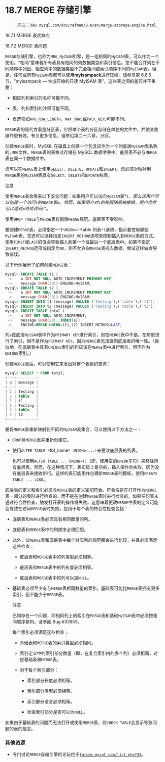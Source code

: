 # 18.7 MERGE 存储引擎

> 原文：[`dev.mysql.com/doc/refman/8.0/en/merge-storage-engine.html`](https://dev.mysql.com/doc/refman/8.0/en/merge-storage-engine.html)

18.7.1 MERGE 表优缺点

18.7.2 MERGE 表问题

`MERGE`存储引擎，也称为`MRG_MyISAM`引擎，是一组相同的`MyISAM`表，可以作为一个使用。“相同”意味着所有表具有相同的列数据类型和索引信息。您不能合并列在不同顺序中列出、相应列中的数据类型不完全相同或索引顺序不同的`MyISAM`表。但是，任何或所有`MyISAM`表都可以使用**myisampack**进行压缩。请参见第 6.6.6 节，“myisampack — 生成压缩的只读 MyISAM 表”。这些表之间的差异并不重要：

+   相应列和索引的名称可能不同。

+   表、列和索引的注释可能不同。

+   表选项如`AVG_ROW_LENGTH`、`MAX_ROWS`或`PACK_KEYS`可能不同。

`MERGE`表的替代方案是分区表，它将单个表的分区存储在单独的文件中，并使某些操作更有效。有关更多信息，请参见第二十六章，*分区*。

创建`MERGE`表时，MySQL 在磁盘上创建一个包含应作为一个的底层`MyISAM`表名称的`.MRG`文件。`MERGE`表的表格式存储在 MySQL 数据字典中。底层表不必与`MERGE`表在同一个数据库中。

您可以在`MERGE`表上使用`SELECT`、`DELETE`、`UPDATE`和`INSERT`。您必须对映射到`MERGE`表的`MyISAM`表具有`SELECT`、`DELETE`和`UPDATE`权限。

注意

使用`MERGE`表会带来以下安全问题：如果用户可以访问`MyISAM`表*`t`*，那么该用户可以创建一个访问*`t`*的`MERGE`表*`m`*。然而，如果用户对*`t`*的权限随后被撤销，用户仍然可以通过*`m`*继续访问*`t`*。

使用`DROP TABLE`与`MERGE`表仅删除`MERGE`规范。底层表不受影响。

要创建`MERGE`表，必须指定一个`UNION=(*`table 列表`*)`选项，指示要使用哪些`MyISAM`表。您还可以选择指定`INSERT_METHOD`选项来控制插入到`MERGE`表的方式。使用`FIRST`或`LAST`的值会导致插入到第一个或最后一个底层表中。如果不指定`INSERT_METHOD`选项或指定为`NO`，则不允许向`MERGE`表插入数据，尝试这样做会导致错误。

以下示例展示了如何创建`MERGE`表：

```sql
mysql> CREATE TABLE t1 (
 ->    a INT NOT NULL AUTO_INCREMENT PRIMARY KEY,
 ->    message CHAR(20)) ENGINE=MyISAM;
mysql> CREATE TABLE t2 (
 ->    a INT NOT NULL AUTO_INCREMENT PRIMARY KEY,
 ->    message CHAR(20)) ENGINE=MyISAM;
mysql> INSERT INTO t1 (message) VALUES ('Testing'),('table'),('t1');
mysql> INSERT INTO t2 (message) VALUES ('Testing'),('table'),('t2');
mysql> CREATE TABLE total (
 ->    a INT NOT NULL AUTO_INCREMENT,
 ->    message CHAR(20), INDEX(a))
 ->    ENGINE=MERGE UNION=(t1,t2) INSERT_METHOD=LAST;
```

列`a`在底层`MyISAM`表中作为`PRIMARY KEY`进行索引，但在`MERGE`表中不是。在那里进行了索引，但不是作为`PRIMARY KEY`，因为`MERGE`表无法强制底层表的唯一性。（类似地，在底层表中具有`UNIQUE`索引的列应该在`MERGE`表中进行索引，但不作为`UNIQUE`索引。）

创建`MERGE`表后，可以使用它来发出对整个表组的查询：

```sql
mysql> SELECT * FROM total;
+---+---------+
| a | message |
+---+---------+
| 1 | Testing |
| 2 | table   |
| 3 | t1      |
| 1 | Testing |
| 2 | table   |
| 3 | t2      |
+---+---------+
```

要将`MERGE`表重新映射到不同的`MyISAM`表集合，可以使用以下方法之一：

+   `DROP`掉`MERGE`表并重新创建它。

+   使用`ALTER TABLE *`tbl_name`* UNION=(...)`来更改底层表的列表。

    也可以使用`ALTER TABLE ... UNION=()`（即，使用空的`UNION`子句）来移除所有底层表。然而，在这种情况下，表实际上是空的，插入操作会失败，因为没有底层表来接收新行。这样的表可能用作创建新`MERGE`表的模板，使用`CREATE TABLE ... LIKE`。

底层表的定义和索引必须与`MERGE`表的定义密切符合。符合性是在打开作为`MERGE`表一部分的表时进行检查的，而不是在创建`MERGE`表时进行检查的。如果任何表未通过符合性检查，触发打开表的操作将失败。这意味着更改`MERGE`中表的定义可能会导致在访问`MERGE`表时失败。应用于每个表的符合性检查包括：

+   底层表和`MERGE`表必须具有相同数量的列。

+   底层表和`MERGE`表中的列顺序必须匹配。

+   此外，父`MERGE`表和底层表中每个对应列的规范都会进行比较，并且必须满足这些检查：

    +   底层表和`MERGE`表中的列类型必须相等。

    +   底层表和`MERGE`表中的列长度必须相等。

    +   底层表和`MERGE`表中的列可以是`NULL`。

+   基础表必须至少有与`MERGE`表相同数量的索引。基础表可能比`MERGE`表拥有更多索引，但不能少于`MERGE`表。

    注意

    已知存在一个问题，即相同列上的索引在`MERGE`表和基础`MyISAM`表中必须按相同顺序排列。请参阅 Bug #33653。

    每个索引必须满足这些检查：

    +   基础表和`MERGE`表的索引类型必须相同。

    +   索引定义中的索引部分数量（即，在复合索引内的多个列）必须相同，对应基础表和`MERGE`表。

    +   对于每个索引部分：

        +   索引部分长度必须相等。

        +   索引部分类型必须相等。

        +   索引部分语言必须相等。

        +   检查索引部分是否可以为`NULL`。

如果由于基础表的问题而无法打开或使用`MERGE`表，则`CHECK TABLE`会显示导致问题的表的信息。

### 其他资源

+   专门讨论`MERGE`存储引擎的论坛位于[`forums.mysql.com/list.php?93`](https://forums.mysql.com/list.php?93)。
